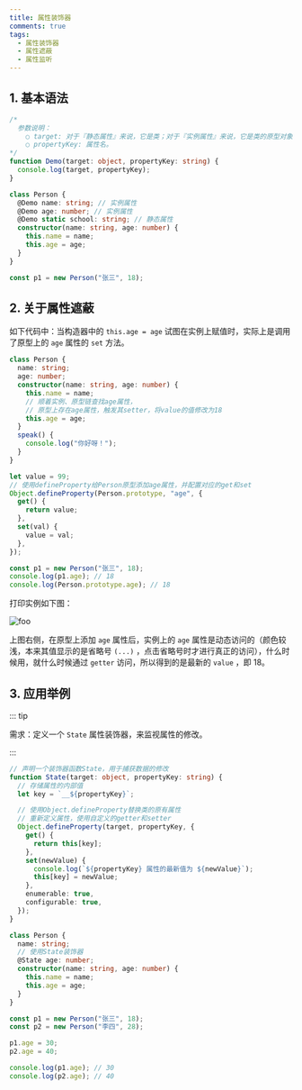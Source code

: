 ```yaml
---
title: 属性装饰器
comments: true
tags:
  - 属性装饰器
  - 属性遮蔽
  - 属性监听
---
```


## 1. 基本语法

```ts
/* 
  参数说明：
    ○ target: 对于『静态属性』来说，它是类；对于『实例属性』来说，它是类的原型对象。
    ○ propertyKey: 属性名。
*/
function Demo(target: object, propertyKey: string) {
  console.log(target, propertyKey);
}

class Person {
  @Demo name: string; // 实例属性
  @Demo age: number; // 实例属性
  @Demo static school: string; // 静态属性
  constructor(name: string, age: number) {
    this.name = name;
    this.age = age;
  }
}

const p1 = new Person("张三", 18);
```

## 2. 关于属性遮蔽

如下代码中：当构造器中的 `this.age = age` 试图在实例上赋值时，实际上是调用了原型上的 `age` 属性的 `set` 方法。

```ts
class Person {
  name: string;
  age: number;
  constructor(name: string, age: number) {
    this.name = name;
    // 顺着实例、原型链查找age属性，
    // 原型上存在age属性，触发其setter，将value的值修改为18
    this.age = age;
  }
  speak() {
    console.log("你好呀！");
  }
}

let value = 99;
// 使用defineProperty给Person原型添加age属性，并配置对应的get和set
Object.defineProperty(Person.prototype, "age", {
  get() {
    return value;
  },
  set(val) {
    value = val;
  },
});

const p1 = new Person("张三", 18);
console.log(p1.age); // 18
console.log(Person.prototype.age); // 18
```

打印实例如下图：

<img class="zoomable" :src="$withBase('/images/screenshot/ts/10/5/1.png')" alt="foo">

上图右侧，在原型上添加 `age` 属性后，实例上的 `age` 属性是动态访问的（颜色较浅，本来其值显示的是省略号 `(...)` ，点击省略号时才进行真正的访问），什么时候用，就什么时候通过 `getter` 访问，所以得到的是最新的 `value` ，即 18。

## 3. 应用举例

::: tip

需求：定义一个 `State` 属性装饰器，来监视属性的修改。

:::

```ts
// 声明一个装饰器函数State，用于捕获数据的修改
function State(target: object, propertyKey: string) {
  // 存储属性的内部值
  let key = `__${propertyKey}`;

  // 使用Object.defineProperty替换类的原有属性
  // 重新定义属性，使用自定义的getter和setter
  Object.defineProperty(target, propertyKey, {
    get() {
      return this[key];
    },
    set(newValue) {
      console.log(`${propertyKey} 属性的最新值为 ${newValue}`);
      this[key] = newValue;
    },
    enumerable: true,
    configurable: true,
  });
}

class Person {
  name: string;
  // 使用State装饰器
  @State age: number;
  constructor(name: string, age: number) {
    this.name = name;
    this.age = age;
  }
}

const p1 = new Person("张三", 18);
const p2 = new Person("李四", 28);

p1.age = 30;
p2.age = 40;

console.log(p1.age); // 30
console.log(p2.age); // 40
```
